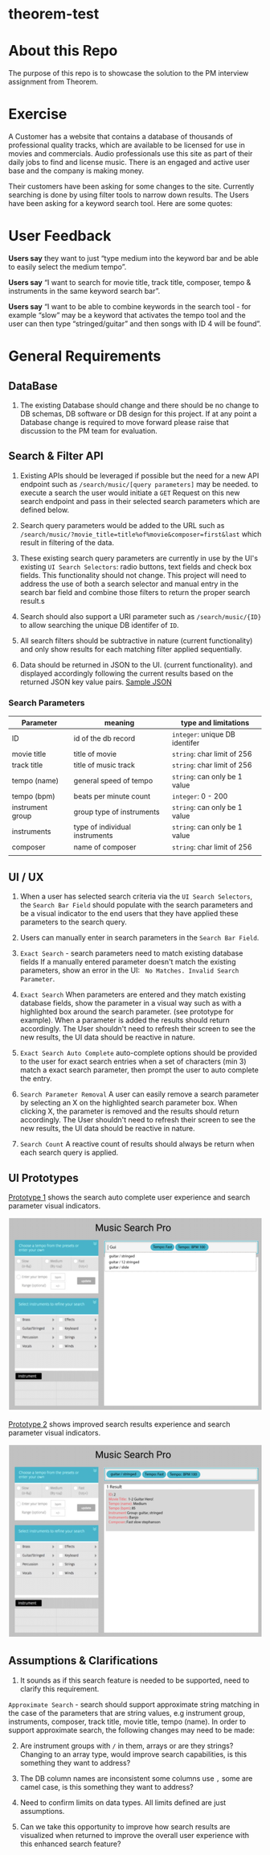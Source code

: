 # theorem-test

# About this Repo

The purpose of this repo is to showcase the solution to the PM interview assignment from Theorem. 


# Exercise 

A Customer has a website that contains a database of thousands of professional quality tracks, which are available to be licensed for use in movies and commercials. Audio professionals use this site as part of their daily jobs to find and license music. There is an engaged and active user base and the company is making money.

Their customers have been asking for some changes to the site. Currently searching is done by using filter tools to narrow down results. The Users have been asking for a keyword search tool. Here are some quotes:

# User Feedback

**Users say** they want to just “type medium into the keyword bar and be able to easily
select the medium tempo”.

**Users say** “I want to search for movie title, track title, composer, tempo & instruments in the same keyword search bar”.

**Users say** “I want to be able to combine keywords in the search tool - for example “slow” may be a keyword that activates the tempo tool and the user can then type
“stringed/guitar” and then songs with ID 4 will be found”.


# General Requirements

## DataBase 

1. The existing Database should change and there should be no change to DB schemas, DB software or DB design for this project. If at any point a Database change is required to move forward please raise that discussion to the PM team for evaluation. 

## Search & Filter API

1. Existing APIs should be leveraged if possible but the need for a new API endpoint such as  `/search/music/[query parameters]` may be needed.  to execute a search the user would initiate a `GET` Request on this new search endpoint and pass in their selected search parameters which are defined below.

2. Search query parameters would be added to the URL such as `/search/music/?movie_title=title%of%movie&composer=first&last` which result in filtering of the data.   

2. These existing search query parameters are currently in use by the UI's existing `UI Search Selectors`: radio buttons,  text fields and check box fields. This functionality should not change. This project will need to address the use of both a search selector and manual entry in the search bar field and combine those filters to return the proper search result.s

3. Search should also support a URI parameter such as `/search/music/{ID}` to allow searching the unique DB identifer of `ID`. 

3. All search filters should be subtractive in nature (current functionality) and only show results for each matching filter applied sequentially. 

4. Data should be returned in JSON to the UI. (current functionality). and displayed accordingly following the current results based on the returned JSON key value pairs. [Sample JSON](sample.json)


### Search Parameters

| Parameter |  meaning |type and limitations |
|---|---|---|
| ID    | id of the db record  |  `integer`: unique DB identifer    |
| movie title  | title of movie   | `string`: char limit of 256   |
| track title | title of music track   | `string`: char limit of 256  |
| tempo (name)  | general speed of tempo  | `string`: can only be 1 value|
| tempo (bpm)   |beats per minute count   | `integer`: 0 - 200 |
| instrument group  | group type of instruments | `string`: can only be 1 value |
| instruments  | type of individual instruments | `string`: can only be 1 value  |
| composer  |name of composer   |`string`: char limit of 256  |
|   |   |   |


## UI / UX 

1. When a user has selected search criteria via the `UI Search Selectors`, the `Search Bar Field` should populate with the search parameters and be a visual indicator to the end users that they have applied these parameters to the search query. 

2. Users can manually enter in search parameters in the `Search Bar Field`. 

5. `Exact Search` - search parameters need to match existing database fields If a manually entered parameter doesn't match the existing parameters, show an error in the UI: ` No Matches. Invalid Search Parameter`. 

3. `Exact Search` When parameters are entered and they match existing database fields, show the parameter in a visual way such as with a highlighted box around the search parameter. (see prototype for example). When a parameter is added the results should return accordingly. The User shouldn't need to refresh their screen to see the new results, the UI data should be reactive in nature. 

3. `Exact Search Auto Complete` auto-complete options should be provided to the user for exact search entries when a set of characters (min 3) match a exact search parameter, then prompt the user to auto complete the entry. 

4. `Search Parameter Removal` A user can easily remove a search parameter by selecting an X on the highlighted search parameter box. When clicking X, the parameter is removed and the results should return accordingly.  The User shouldn't need to refresh their screen to see the new results, the UI data should be reactive in nature. 

6. `Search Count` A reactive count of results should always be return when each search query is applied. 


## UI Prototypes 

[Prototype 1](images/prototype1.png) shows the search auto complete user experience and search parameter visual indicators. 

![Prototype 1 image](images/prototype1.png)

[Prototype 2](images/prototype2.png) shows improved search results experience and search parameter visual indicators.

![Prototype 2 image](images/prototype2.png)


## Assumptions & Clarifications 

1. It sounds as if this search feature is needed to be supported, need to clarify this requirement. 

 `Approximate Search` - search should support approximate string matching in the case of the parameters that are string values, e.g instrument group, instruments, composer, track title, movie title, tempo (name).  In order to support approximate search, the following changes may need to be made: 

 2. Are instrument groups with `/` in them, arrays or are they strings? Changing to an array type, would improve search capabilities, is this something they want to address? 

 3. The DB column names are inconsistent some columns use `,` some are camel case, is this something they want to address?  

 4. Need to confirm limits on data types. All limits defined are just assumptions.

 5. Can we take this opportunity to improve how search results are visualized when returned to improve
 the overall user experience with this enhanced search feature? 